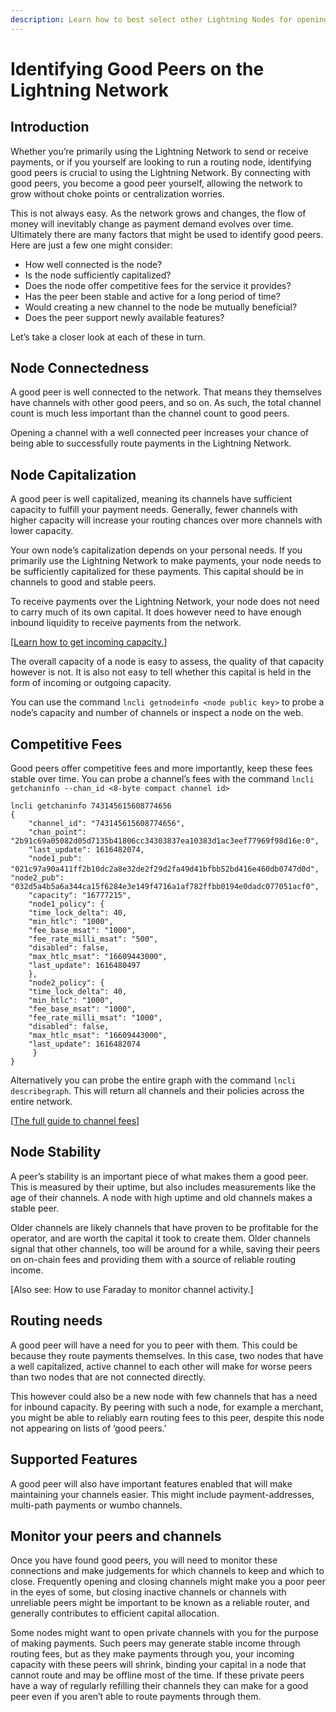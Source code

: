 ```yaml
---
description: Learn how to best select other Lightning Nodes for opening channels.
---
```


# Identifying Good Peers on the Lightning Network

## Introduction <a href="docs-internal-guid-07d5a242-7fff-f4c0-4d5d-a5bb7ea75316" id="docs-internal-guid-07d5a242-7fff-f4c0-4d5d-a5bb7ea75316"></a>

Whether you’re primarily using the Lightning Network to send or receive payments, or if you yourself are looking to run a routing node, identifying good peers is crucial to using the Lightning Network. By connecting with good peers, you become a good peer yourself, allowing the network to grow without choke points or centralization worries.

This is not always easy. As the network grows and changes, the flow of money will inevitably change as payment demand evolves over time. Ultimately there are many factors that might be used to identify good peers. Here are just a few one might consider:

* How well connected is the node?
* Is the node sufficiently capitalized?
* Does the node offer competitive fees for the service it provides?
* Has the peer been stable and active for a long period of time?
* Would creating a new channel to the node be mutually beneficial?
* Does the peer support newly available features?

Let’s take a closer look at each of these in turn.

## Node Connectedness <a href="docs-internal-guid-f79e7e08-7fff-1df3-19d8-28a63f971eca" id="docs-internal-guid-f79e7e08-7fff-1df3-19d8-28a63f971eca"></a>

A good peer is well connected to the network. That means they themselves have channels with other good peers, and so on. As such, the total channel count is much less important than the channel count to good peers.

Opening a channel with a well connected peer increases your chance of being able to successfully route payments in the Lightning Network.

## Node Capitalization <a href="docs-internal-guid-457f2ec7-7fff-2e93-13ca-327574b152ed" id="docs-internal-guid-457f2ec7-7fff-2e93-13ca-327574b152ed"></a>

A good peer is well capitalized, meaning its channels have sufficient capacity to fulfill your payment needs. Generally, fewer channels with higher capacity will increase your routing chances over more channels with lower capacity.

Your own node’s capitalization depends on your personal needs. If you primarily use the Lightning Network to make payments, your node needs to be sufficiently capitalized for these payments. This capital should be in channels to good and stable peers.

To receive payments over the Lightning Network, your node does not need to carry much of its own capital. It does however need to have enough inbound liquidity to receive payments from the network.

\[[Learn how to get incoming capacity.](https://docs.lightning.engineering/the-lightning-network/liquidity/how-to-get-inbound-capacity-on-the-lightning-network)]

The overall capacity of a node is easy to assess, the quality of that capacity however is not. It is also not easy to tell whether this capital is held in the form of incoming or outgoing capacity.

You can use the command `lncli getnodeinfo <node public key>` to probe a node’s capacity and number of channels or inspect a node on the web.

## Competitive Fees

Good peers offer competitive fees and more importantly, keep these fees stable over time. You can probe a channel’s fees with the command `lncli getchaninfo --chan_id <8-byte compact channel id>`

`lncli getchaninfo 743145615608774656`\
`{`\
`    "channel_id": "743145615608774656",`\
`    "chan_point": "2b91c69a05082d05d7135b41806cc34303837ea10383d1ac3eef77969f98d16e:0",`\
`    "last_update": 1616482074,`\
`    "node1_pub": "021c97a90a411ff2b10dc2a8e32de2f29d2fa49d41bfbb52bd416e460db0747d0d",`   `    "node2_pub": "032d5a4b5a6a344ca15f6284e3e149f4716a1af782ffbb0194e0dadc077051acf0",`\
`    "capacity": "16777215",`\
`    "node1_policy": {`\
`    "time_lock_delta": 40,`\
`    "min_htlc": "1000",`\
`    "fee_base_msat": "1000",`\
`    "fee_rate_milli_msat": "500",`\
`    "disabled": false,`\
`    "max_htlc_msat": "16609443000",`\
`    "last_update": 1616480497`\
`    },`\
`    "node2_policy": {`\
`    "time_lock_delta": 40,`\
`    "min_htlc": "1000",`\
`    "fee_base_msat": "1000",`\
`    "fee_rate_milli_msat": "1000",`\
`    "disabled": false,`\
`    "max_htlc_msat": "16609443000",`\
`    "last_update": 1616482074`\
`     }`\
`}`

Alternatively you can probe the entire graph with the command `lncli describegraph`. This will return all channels and their policies across the entire network.

\[[The full guide to channel fees](../../lightning-network-tools/lnd/channel-fees.md)]

## Node Stability <a href="docs-internal-guid-0d5861ce-7fff-d8b3-0ee2-1a9c063ca4d5" id="docs-internal-guid-0d5861ce-7fff-d8b3-0ee2-1a9c063ca4d5"></a>

A peer’s stability is an important piece of what makes them a good peer. This is measured by their uptime, but also includes measurements like the age of their channels. A node with high uptime and old channels makes a stable peer.

Older channels are likely channels that have proven to be profitable for the operator, and are worth the capital it took to create them. Older channels signal that other channels, too will be around for a while, saving their peers on on-chain fees and providing them with a source of reliable routing income.

\[Also see: How to use Faraday to monitor channel activity.]

## Routing needs

A good peer will have a need for you to peer with them. This could be because they route payments themselves. In this case, two nodes that have a well capitalized, active channel to each other will make for worse peers than two nodes that are not connected directly.

This however could also be a new node with few channels that has a need for inbound capacity. By peering with such a node, for example a merchant, you might be able to reliably earn routing fees to this peer, despite this node not appearing on lists of ‘good peers.’

## Supported Features

A good peer will also have important features enabled that will make maintaining your channels easier. This might include payment-addresses, multi-path payments or wumbo channels.

## Monitor your peers and channels <a href="docs-internal-guid-e3f29caf-7fff-7b50-ad01-9092f3afc634" id="docs-internal-guid-e3f29caf-7fff-7b50-ad01-9092f3afc634"></a>

Once you have found good peers, you will need to monitor these connections and make judgements for which channels to keep and which to close. Frequently opening and closing channels might make you a poor peer in the eyes of some, but closing inactive channels or channels with unreliable peers might be important to be known as a reliable router, and generally contributes to efficient capital allocation.

Some nodes might want to open private channels with you for the purpose of making payments. Such peers may generate stable income through routing fees, but as they make payments through you, your incoming capacity with these peers will shrink, binding your capital in a node that cannot route and may be offline most of the time. If these private peers have a way of regularly refilling their channels they can make for a good peer even if you aren’t able to route payments through them.
